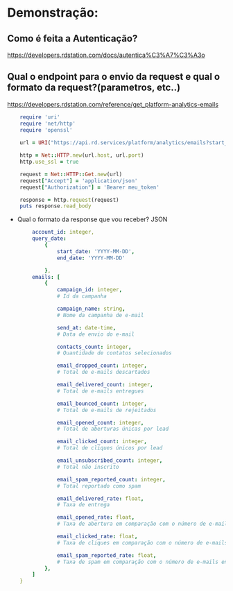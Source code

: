 # Demonstração:

## Como é feita a Autenticação?
https://developers.rdstation.com/docs/autentica%C3%A7%C3%A3o

## Qual o endpoint para o envio da request e qual o formato da request?(parametros, etc..)
https://developers.rdstation.com/reference/get_platform-analytics-emails

```ruby
	require 'uri'
	require 'net/http'
	require 'openssl'
	
	url = URI("https://api.rd.services/platform/analytics/emails?start_date=2022-01-01&end_date=2022-04-01")

	http = Net::HTTP.new(url.host, url.port)
	http.use_ssl = true

	request = Net::HTTP::Get.new(url)
	request["Accept"] = 'application/json'
	request["Authorization"] = 'Bearer meu_token'

	response = http.request(request)
	puts response.read_body

```

- Qual o formato da response que vou receber?
JSON
```yaml #usamos aqui a tag 'yaml' apenas devido a formatação de texto do Markdown	{
		account_id: integer,
		query_date:
			{
				start_date: 'YYYY-MM-DD',
				end_date: 'YYYY-MM-DD'

			},
		emails: [ 
			{
				campaign_id: integer,
				# Id da campanha

				campaign_name: string,
				# Nome da campanha de e-mail

				send_at: date-time,
				# Data de envio do e-mail

				contacts_count:	integer,
				# Quantidade de contatos selecionados

				email_dropped_count: integer,
				# Total de e-mails descartados

				email_delivered_count: integer,
				# Total de e-mails entregues

				email_bounced_count: integer,
				# Total de e-mails de rejeitados

				email_opened_count: integer,
				# Total de aberturas únicas por lead

				email_clicked_count: integer,
				# Total de cliques únicos por lead

				email_unsubscribed_count: integer,
				# Total não inscrito

				email_spam_reported_count: integer,
				# Total reportado como spam

				email_delivered_rate: float,
				# Taxa de entrega

				email_opened_rate: float,
				# Taxa de abertura em comparação com o número de e-mails entregues

				email_clicked_rate: float,
				# Taxa de cliques em comparação com o número de e-mails entregues

				email_spam_reported_rate: float,
				# Taxa de spam em comparação com o número de e-mails entregues
			},
		]
	}
```
